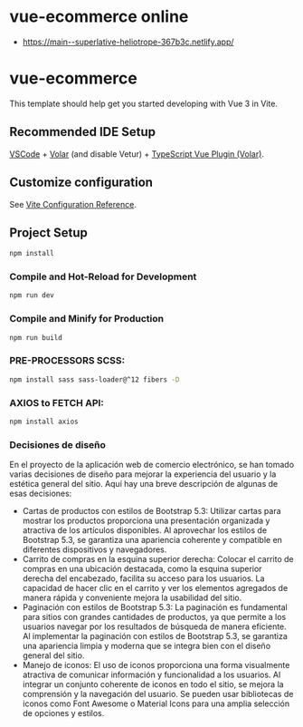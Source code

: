 # vue-ecommerce online
 * https://main--superlative-heliotrope-367b3c.netlify.app/

# vue-ecommerce

This template should help get you started developing with Vue 3 in Vite.

## Recommended IDE Setup

[VSCode](https://code.visualstudio.com/) + [Volar](https://marketplace.visualstudio.com/items?itemName=Vue.volar) (and disable Vetur) + [TypeScript Vue Plugin (Volar)](https://marketplace.visualstudio.com/items?itemName=Vue.vscode-typescript-vue-plugin).

## Customize configuration

See [Vite Configuration Reference](https://vitejs.dev/config/).

## Project Setup

```sh
npm install
```

### Compile and Hot-Reload for Development

```sh
npm run dev
```

### Compile and Minify for Production

```sh
npm run build
```


### PRE-PROCESSORS SCSS: 

```sh
npm install sass sass-loader@^12 fibers -D
```

### AXIOS to FETCH API: 

```sh
npm install axios
```

### Decisiones de diseño
En el proyecto de la aplicación web de comercio electrónico, se han tomado varias decisiones de diseño para mejorar la experiencia del usuario y la estética general del sitio. 
Aquí hay una breve descripción de algunas de esas decisiones:
*  Cartas de productos con estilos de Bootstrap 5.3: Utilizar cartas para mostrar los productos proporciona una presentación organizada y atractiva de los artículos disponibles. Al aprovechar los estilos de Bootstrap 5.3, se garantiza una apariencia coherente y compatible en diferentes dispositivos y navegadores.
*  Carrito de compras en la esquina superior derecha: Colocar el carrito de compras en una ubicación destacada, como la esquina superior derecha del encabezado, facilita su acceso para los usuarios. La capacidad de hacer clic en el carrito y ver los elementos agregados de manera rápida y conveniente mejora la usabilidad del sitio.
*  Paginación con estilos de Bootstrap 5.3: La paginación es fundamental para sitios con grandes cantidades de productos, ya que permite a los usuarios navegar por los resultados de búsqueda de manera eficiente. Al implementar la paginación con estilos de Bootstrap 5.3, se garantiza una apariencia limpia y moderna que se integra bien con el diseño general del sitio.
*  Manejo de iconos: El uso de iconos proporciona una forma visualmente atractiva de comunicar información y funcionalidad a los usuarios. Al integrar un conjunto coherente de iconos en todo el sitio, se mejora la comprensión y la navegación del usuario. Se pueden usar bibliotecas de iconos como Font Awesome o Material Icons para una amplia selección de opciones y estilos.
  
